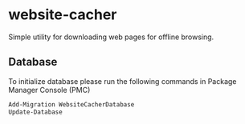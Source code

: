# website-cacher
Simple utility for downloading web pages for offline browsing.

## Database
To initialize database please run the following commands in Package Manager Console (PMC)

```PowerShell
Add-Migration WebsiteCacherDatabase
Update-Database
```
